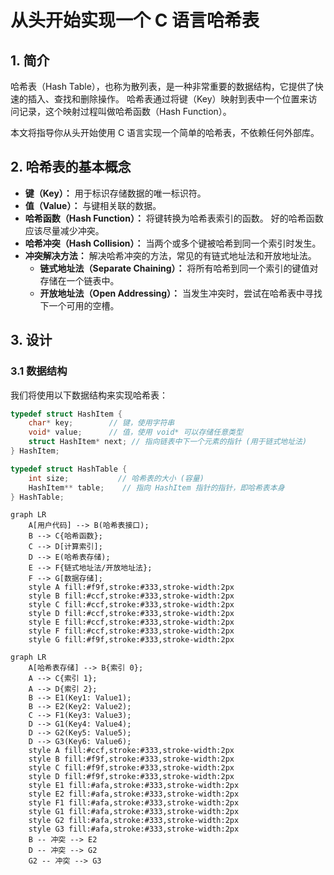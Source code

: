 # 从头开始实现一个 C 语言哈希表

## 1. 简介

哈希表（Hash Table），也称为散列表，是一种非常重要的数据结构，它提供了快速的插入、查找和删除操作。 哈希表通过将键（Key）映射到表中一个位置来访问记录，这个映射过程叫做哈希函数（Hash Function）。

本文将指导你从头开始使用 C 语言实现一个简单的哈希表，不依赖任何外部库。

## 2. 哈希表的基本概念

*   **键（Key）：** 用于标识存储数据的唯一标识符。
*   **值（Value）：** 与键相关联的数据。
*   **哈希函数（Hash Function）：** 将键转换为哈希表索引的函数。 好的哈希函数应该尽量减少冲突。
*   **哈希冲突（Hash Collision）：** 当两个或多个键被哈希到同一个索引时发生。
*   **冲突解决方法：** 解决哈希冲突的方法，常见的有链式地址法和开放地址法。
    *   **链式地址法（Separate Chaining）：** 将所有哈希到同一个索引的键值对存储在一个链表中。
    *   **开放地址法（Open Addressing）：** 当发生冲突时，尝试在哈希表中寻找下一个可用的空槽。

## 3. 设计

### 3.1 数据结构

我们将使用以下数据结构来实现哈希表：

```c  
typedef struct HashItem {  
    char* key;        // 键，使用字符串  
    void* value;      // 值，使用 void* 可以存储任意类型  
    struct HashItem* next; // 指向链表中下一个元素的指针 (用于链式地址法)  
} HashItem;  

typedef struct HashTable {  
    int size;           // 哈希表的大小 (容量)  
    HashItem** table;    // 指向 HashItem 指针的指针，即哈希表本身  
} HashTable;
```


```mermaid  
graph LR  
    A[用户代码] --> B(哈希表接口);  
    B --> C{哈希函数};  
    C --> D[计算索引];  
    D --> E(哈希表存储);  
    E --> F{链式地址法/开放地址法};  
    F --> G[数据存储];  
    style A fill:#f9f,stroke:#333,stroke-width:2px  
    style B fill:#ccf,stroke:#333,stroke-width:2px  
    style C fill:#ccf,stroke:#333,stroke-width:2px  
    style D fill:#ccf,stroke:#333,stroke-width:2px  
    style E fill:#ccf,stroke:#333,stroke-width:2px  
    style F fill:#ccf,stroke:#333,stroke-width:2px  
    style G fill:#f9f,stroke:#333,stroke-width:2px
```

```mermaid
graph LR
    A[哈希表存储] --> B{索引 0};
    A --> C{索引 1};
    A --> D{索引 2};
    B --> E1(Key1: Value1);
    B --> E2(Key2: Value2);
    C --> F1(Key3: Value3);
    D --> G1(Key4: Value4);
    D --> G2(Key5: Value5);
    D --> G3(Key6: Value6);
    style A fill:#ccf,stroke:#333,stroke-width:2px
    style B fill:#f9f,stroke:#333,stroke-width:2px
    style C fill:#f9f,stroke:#333,stroke-width:2px
    style D fill:#f9f,stroke:#333,stroke-width:2px
    style E1 fill:#afa,stroke:#333,stroke-width:2px
    style E2 fill:#afa,stroke:#333,stroke-width:2px
    style F1 fill:#afa,stroke:#333,stroke-width:2px
    style G1 fill:#afa,stroke:#333,stroke-width:2px
    style G2 fill:#afa,stroke:#333,stroke-width:2px
    style G3 fill:#afa,stroke:#333,stroke-width:2px
    B -- 冲突 --> E2
    D -- 冲突 --> G2
    G2 -- 冲突 --> G3
```
